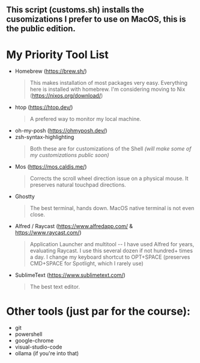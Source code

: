 This script (customs.sh) installs the cusomizations I prefer to use on MacOS, this is the public edition. 
---

# My Priority Tool List
- Homebrew (https://brew.sh/)
  > This makes installation of most packages very easy. Everything here is installed with homebrew. I'm considering moving to Nix (https://nixos.org/download/)
- htop (https://htop.dev/)
  > A prefered way to monitor my local machine.
- oh-my-posh (https://ohmyposh.dev/)
- zsh-syntax-highlighting
  > Both these are for customizations of the Shell *(will make some of my customizations public soon)* 
- Mos (https://mos.caldis.me/)
  > Corrects the scroll wheel direction issue on a physical mouse. It preserves natural touchpad directions.
- Ghostty
  > The best terminal, hands down. MacOS native terminal is not even close.
- Alfred / Raycast (https://www.alfredapp.com/ & https://www.raycast.com/)
  > Application Launcher and multitool -- I have used Alfred for years, evaluating Raycast. I use this several dozen if not hundred+ times a day.
  > I change my keyboard shortcut to OPT+SPACE (preserves CMD+SPACE for Spotlight, which I rarely use)
- SublimeText (https://www.sublimetext.com/)
  > The best text editor.

# Other tools (just par for the course):
- git
- powershell
- google-chrome
- visual-studio-code
- ollama (if you're into that)
